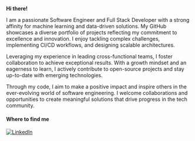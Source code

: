 <strong>Hi there!</strong> 

I am a passionate Software Engineer and Full Stack Developer with a strong affinity for machine learning and data-driven solutions. My GitHub showcases a diverse portfolio of projects reflecting my commitment to excellence and innovation. I enjoy tackling complex challenges, implementing CI/CD workflows, and designing scalable architectures. 

Leveraging my experience in leading cross-functional teams, I foster collaboration to achieve exceptional results. With a growth mindset and an eagerness to learn, I actively contribute to open-source projects and stay up-to-date with emerging technologies. 

Through my code, I aim to make a positive impact and inspire others in the ever-evolving world of software engineering. I welcome collaborations and opportunities to create meaningful solutions that drive progress in the tech community.
  
<h4>Where to find me</h4>
<p>
<a href="https://www.linkedin.com/in/raymond-oluoch" target="_blank"><img alt="LinkedIn" src="https://img.shields.io/badge/linkedin-%230077B5.svg?&style=for-the-badge&logo=linkedin&logoColor=white" /></a> 
</p>
